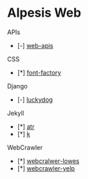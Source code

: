 Alpesis Web
==============================================================================

APIs

- [-] [web-apis](https://github.com/alpesis-web/web-apis)

CSS

- [*] [font-factory](https://github.com/alpesis-web/font-factory)


Django

- [-] [luckydog](https://github.com/alpesis-web/luckydog)

Jekyll

- [*] [atr](https://github.com/alpesis-web/atr)
- [*] [k](https://github.com/alpesis-web/k)


WebCrawler

- [*] [webcralwer-lowes](https://github.com/alpesis-web/webcrawler-lowes)
- [*] [webcrawler-yelp](https://github.com/alpesis-web/webcrawler-yelp)
